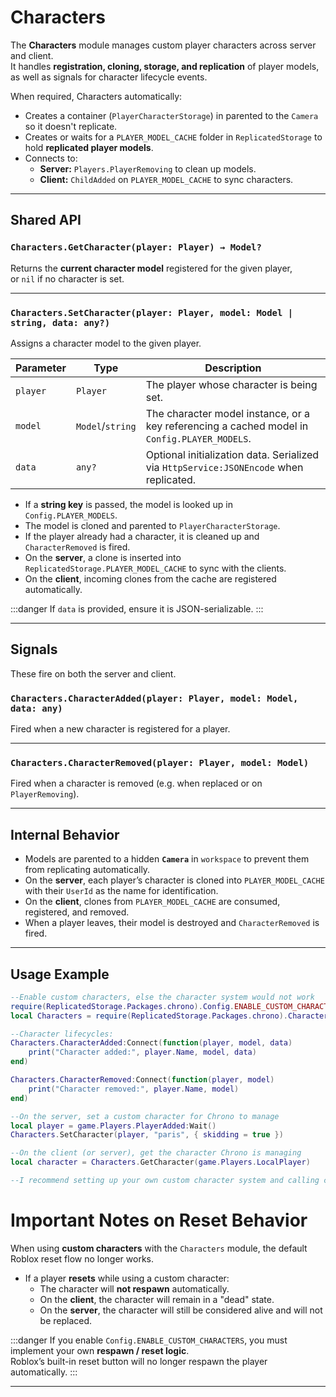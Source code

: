 # Characters

The **Characters** module manages custom player characters across server and client.  
It handles **registration, cloning, storage, and replication** of player models,  
as well as signals for character lifecycle events.

When required, Characters automatically:

- Creates a container (`PlayerCharacterStorage`) in parented to the `Camera` so it doesn't replicate.
- Creates or waits for a `PLAYER_MODEL_CACHE` folder in `ReplicatedStorage` to hold **replicated player models**.
- Connects to:
  - **Server:** `Players.PlayerRemoving` to clean up models.
  - **Client:** `ChildAdded` on `PLAYER_MODEL_CACHE` to sync characters.

---

## Shared API

### `Characters.GetCharacter(player: Player) → Model?`

Returns the **current character model** registered for the given player,  
or `nil` if no character is set.

---

### `Characters.SetCharacter(player: Player, model: Model | string, data: any?)`

Assigns a character model to the given player.

| Parameter | Type            | Description                                                                 |
|-----------|-----------------|-----------------------------------------------------------------------------|
| `player`  | `Player`        | The player whose character is being set.                                   |
| `model`   | `Model`/`string`| The character model instance, or a key referencing a cached model in `Config.PLAYER_MODELS`. |
| `data`    | `any?`          | Optional initialization data. Serialized via `HttpService:JSONEncode` when replicated. |

- If a **string key** is passed, the model is looked up in `Config.PLAYER_MODELS`.  
- The model is cloned and parented to `PlayerCharacterStorage`.  
- If the player already had a character, it is cleaned up and `CharacterRemoved` is fired.  
- On the **server**, a clone is inserted into `ReplicatedStorage.PLAYER_MODEL_CACHE` to sync with the clients.  
- On the **client**, incoming clones from the cache are registered automatically.

:::danger
If `data` is provided, ensure it is JSON-serializable.
:::

---

## Signals

These fire on both the server and client.

### `Characters.CharacterAdded(player: Player, model: Model, data: any)`

Fired when a new character is registered for a player.

---

### `Characters.CharacterRemoved(player: Player, model: Model)`

Fired when a character is removed (e.g. when replaced or on `PlayerRemoving`).

---

## Internal Behavior

- Models are parented to a hidden **`Camera`** in `workspace` to prevent them from replicating automatically.
- On the **server**, each player’s character is cloned into `PLAYER_MODEL_CACHE`  
  with their `UserId` as the name for identification.  
- On the **client**, clones from `PLAYER_MODEL_CACHE` are consumed, registered, and removed.  
- When a player leaves, their model is destroyed and `CharacterRemoved` is fired.

---

## Usage Example

```lua
--Enable custom characters, else the character system would not work
require(ReplicatedStorage.Packages.chrono).Config.ENABLE_CUSTOM_CHARACTERS = true
local Characters = require(ReplicatedStorage.Packages.chrono).Characters

--Character lifecycles:
Characters.CharacterAdded:Connect(function(player, model, data)
    print("Character added:", player.Name, model, data)
end)

Characters.CharacterRemoved:Connect(function(player, model)
    print("Character removed:", player.Name, model)
end)

--On the server, set a custom character for Chrono to manage
local player = game.Players.PlayerAdded:Wait()
Characters.SetCharacter(player, "paris", { skidding = true })

--On the client (or server), get the character Chrono is managing
local character = Characters.GetCharacter(game.Players.LocalPlayer)

--I recommend setting up your own custom character system and calling chrono so that they can still be custom replicated, rather than depending on chrono to get your characters. We designed chrono's api to be simple and flexible for exactly that. 
```


# Important Notes on Reset Behavior

When using **custom characters** with the `Characters` module, the default Roblox reset flow no longer works.  

- If a player **resets** while using a custom character:
  - The character will **not respawn** automatically.
  - On the **client**, the character will remain in a "dead" state.
  - On the **server**, the character will still be considered alive and will not be replaced.


:::danger
If you enable `Config.ENABLE_CUSTOM_CHARACTERS`, you must implement your own **respawn / reset logic**.  
Roblox’s built-in reset button will no longer respawn the player automatically.
:::

---